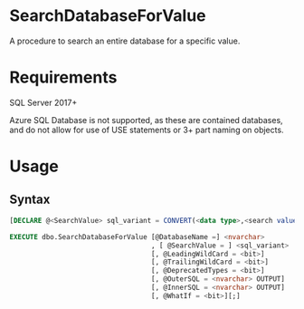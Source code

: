 # SearchDatabaseForValue
A procedure to search an entire database for a specific value.

# Requirements
SQL Server 2017+

Azure SQL Database is not supported, as these are contained databases, and do not allow for use of USE statements or 3+ part naming on objects.

# Usage

## Syntax

```sql
[DECLARE @<SearchValue> sql_variant = CONVERT(<data type>,<search value>) [;]]

EXECUTE dbo.SearchDatabaseForValue [@DatabaseName =] <nvarchar>
                                   , [ @SearchValue = ] <sql_variant>
                                   [, @LeadingWildCard = <bit>]
                                   [, @TrailingWildCard = <bit>]
                                   [, @DeprecatedTypes = <bit>]
                                   [, @OuterSQL = <nvarchar> OUTPUT]
                                   [, @InnerSQL = <nvarchar> OUTPUT]
                                   [, @WhatIf = <bit>][;]
```